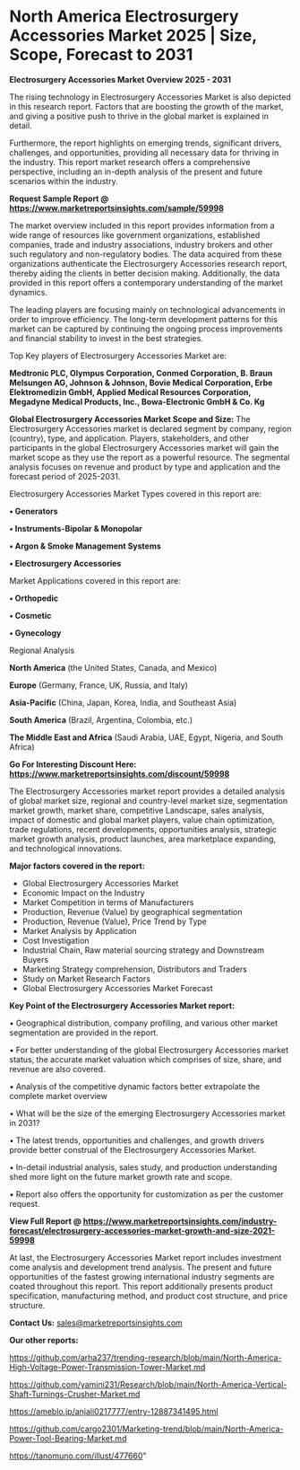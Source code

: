 # North America Electrosurgery Accessories Market 2025 | Size, Scope, Forecast to 2031

<Strong> Electrosurgery Accessories Market Overview 2025 - 2031</strong>

The rising technology in Electrosurgery Accessories Market is also depicted in this research report. Factors that are boosting the growth of the market, and giving a positive push to thrive in the global market is explained in detail.

Furthermore, the report highlights on emerging trends, significant drivers, challenges, and opportunities, providing all necessary data for thriving in the industry. This report market research offers a comprehensive perspective, including an in-depth analysis of the present and future scenarios within the industry.

<strong>Request Sample Report @ <a href=https://www.marketreportsinsights.com/sample/59998>https://www.marketreportsinsights.com/sample/59998</a></strong>

The market overview included in this report provides information from a wide range of resources like government organizations, established companies, trade and industry associations, industry brokers and other such regulatory and non-regulatory bodies. The data acquired from these organizations authenticate the Electrosurgery Accessories research report, thereby aiding the clients in better decision making. Additionally, the data provided in this report offers a contemporary understanding of the market dynamics.

The leading players are focusing mainly on technological advancements in order to improve efficiency. The long-term development patterns for this market can be captured by continuing the ongoing process improvements and financial stability to invest in the best strategies.

Top Key players of Electrosurgery Accessories Market are:

<strong>Medtronic PLC, Olympus Corporation, Conmed Corporation, B. Braun Melsungen AG, Johnson & Johnson, Bovie Medical Corporation, Erbe Elektromedizin GmbH, Applied Medical Resources Corporation, Megadyne Medical Products, Inc., Bowa-Electronic GmbH & Co. Kg</strong>

<strong><b>Global Electrosurgery Accessories Market Scope and Size:</b></strong>
The Electrosurgery Accessories market is declared segment by company, region (country), type, and application. Players, stakeholders, and other participants in the global Electrosurgery Accessories market will gain the market scope as they use the report as a powerful resource. The segmental analysis focuses on revenue and product by type and application and the forecast period of 2025-2031.

Electrosurgery Accessories Market Types covered in this report are:

<strong>• Generators

• Instruments-Bipolar & Monopolar

• Argon & Smoke Management Systems

• Electrosurgery Accessories</strong>

Market Applications covered in this report are:

<strong>• Orthopedic

• Cosmetic

• Gynecology</strong> 

Regional Analysis

<strong>North America</strong> (the United States, Canada, and Mexico)

<strong>Europe</strong> (Germany, France, UK, Russia, and Italy)

<strong>Asia-Pacific</strong> (China, Japan, Korea, India, and Southeast Asia)

<strong>South America</strong> (Brazil, Argentina, Colombia, etc.)

<strong>The Middle East and Africa</strong> (Saudi Arabia, UAE, Egypt, Nigeria, and South Africa)

<strong>Go For Interesting Discount Here: <a href=https://www.marketreportsinsights.com/discount/59998>https://www.marketreportsinsights.com/discount/59998</a></strong>

The Electrosurgery Accessories market report provides a detailed analysis of global market size, regional and country-level market size, segmentation market growth, market share, competitive Landscape, sales analysis, impact of domestic and global market players, value chain optimization, trade regulations, recent developments, opportunities analysis, strategic market growth analysis, product launches, area marketplace expanding, and technological innovations.

<strong><b>Major factors covered in the report:</b></strong>
<ul>
  <li>Global Electrosurgery Accessories Market </li>
  <li>Economic Impact on the Industry</li>
  <li>Market Competition in terms of Manufacturers</li>
  <li>Production, Revenue (Value) by geographical segmentation</li>
  <li>Production, Revenue (Value), Price Trend by Type</li>
  <li>Market Analysis by Application</li>
  <li>Cost Investigation</li>
  <li>Industrial Chain, Raw material sourcing strategy and Downstream Buyers</li>
  <li>Marketing Strategy comprehension, Distributors and Traders</li>
  <li>Study on Market Research Factors</li>
  <li>Global Electrosurgery Accessories Market Forecast</li>
</ul>

<strong><b>Key Point of the Electrosurgery Accessories Market report:</b></strong>

• Geographical distribution, company profiling, and various other market segmentation are provided in the report.

• For better understanding of the global Electrosurgery Accessories market status, the accurate market valuation which comprises of size, share, and revenue are also covered.

• Analysis of the competitive dynamic factors better extrapolate the complete market overview

• What will be the size of the emerging Electrosurgery Accessories market in 2031?

• The latest trends, opportunities and challenges, and growth drivers provide better construal of the Electrosurgery Accessories Market.

• In-detail industrial analysis, sales study, and production understanding shed more light on the future market growth rate and scope.

• Report also offers the opportunity for customization as per the customer request.

<strong><b>View Full Report @ <a href=https://www.marketreportsinsights.com/industry-forecast/electrosurgery-accessories-market-growth-and-size-2021-59998>https://www.marketreportsinsights.com/industry-forecast/electrosurgery-accessories-market-growth-and-size-2021-59998</a></b></strong>


At last, the Electrosurgery Accessories Market report includes investment come analysis and development trend analysis. The present and future opportunities of the fastest growing international industry segments are coated throughout this report. This report additionally presents product specification, manufacturing method, and product cost structure, and price structure.

<strong>Contact Us:</strong>
sales@marketreportsinsights.com

<strong>Our other reports:</strong>

<a href=https://github.com/arha237/trending-research/blob/main/North-America-High-Voltage-Power-Transmission-Tower-Market.md>https://github.com/arha237/trending-research/blob/main/North-America-High-Voltage-Power-Transmission-Tower-Market.md</a>

<a href=https://github.com/yamini231/Research/blob/main/North-America-Vertical-Shaft-Turnings-Crusher-Market.md>https://github.com/yamini231/Research/blob/main/North-America-Vertical-Shaft-Turnings-Crusher-Market.md</a>

<a href=https://ameblo.jp/anjali0217777/entry-12887341495.html>https://ameblo.jp/anjali0217777/entry-12887341495.html</a>

<a href=https://github.com/cargo2301/Marketing-trend/blob/main/North-America-Power-Tool-Bearing-Market.md>https://github.com/cargo2301/Marketing-trend/blob/main/North-America-Power-Tool-Bearing-Market.md</a>

<a href=https://tanomuno.com/illust/477660>https://tanomuno.com/illust/477660</a>"
